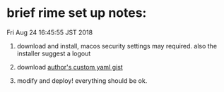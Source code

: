 # brief rime set up notes:

Fri Aug 24 16:45:55 JST 2018

1. download and install, macos security settings may required. also the installer suggest a logout

2. download [author's custom yaml gist](https://gist.github.com/lotem/2309739#file-default-custom-yaml)

3. modify and deploy! everything should be ok.
